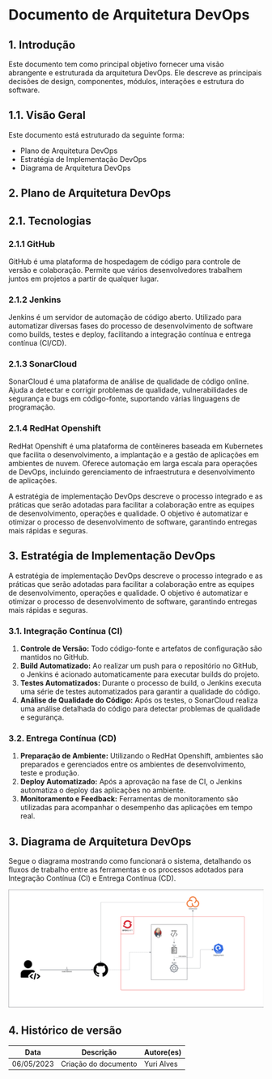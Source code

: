 # Documento de Arquitetura DevOps

## 1. Introdução
Este documento tem como principal objetivo fornecer uma visão abrangente e estruturada da arquitetura DevOps. Ele descreve as principais decisões de design, componentes, módulos, interações e estrutura do software.

## 1.1. Visão Geral
Este documento está estruturado da seguinte forma:
- Plano de Arquitetura DevOps
- Estratégia de Implementação DevOps
- Diagrama de Arquitetura DevOps


## 2. Plano de Arquitetura DevOps

## 2.1. Tecnologias
### 2.1.1 GitHub
GitHub é uma plataforma de hospedagem de código para controle de versão e colaboração. Permite que vários desenvolvedores trabalhem juntos em projetos a partir de qualquer lugar.

### 2.1.2 Jenkins
Jenkins é um servidor de automação de código aberto. Utilizado para automatizar diversas fases do processo de desenvolvimento de software como builds, testes e deploy, facilitando a integração contínua e entrega contínua (CI/CD).

### 2.1.3 SonarCloud
SonarCloud é uma plataforma de análise de qualidade de código online. Ajuda a detectar e corrigir problemas de qualidade, vulnerabilidades de segurança e bugs em código-fonte, suportando várias linguagens de programação.

### 2.1.4 RedHat Openshift
RedHat Openshift é uma plataforma de contêineres baseada em Kubernetes que facilita o desenvolvimento, a implantação e a gestão de aplicações em ambientes de nuvem. Oferece automação em larga escala para operações de DevOps, incluindo gerenciamento de infraestrutura e desenvolvimento de aplicações.


A estratégia de implementação DevOps descreve o processo integrado e as práticas que serão adotadas para facilitar a colaboração entre as equipes de desenvolvimento, operações e qualidade. O objetivo é automatizar e otimizar o processo de desenvolvimento de software, garantindo entregas mais rápidas e seguras.

## 3. Estratégia de Implementação DevOps

A estratégia de implementação DevOps descreve o processo integrado e as práticas que serão adotadas para facilitar a colaboração entre as equipes de desenvolvimento, operações e qualidade. O objetivo é automatizar e otimizar o processo de desenvolvimento de software, garantindo entregas mais rápidas e seguras.

### 3.1. Integração Contínua (CI)

1. **Controle de Versão:** Todo código-fonte e artefatos de configuração são mantidos no GitHub.
2. **Build Automatizado:** Ao realizar um push para o repositório no GitHub, o Jenkins é acionado automaticamente para executar builds do projeto.
3. **Testes Automatizados:** Durante o processo de build, o Jenkins executa uma série de testes automatizados para garantir a qualidade do código.
4. **Análise de Qualidade do Código:** Após os testes, o SonarCloud realiza uma análise detalhada do código para detectar problemas de qualidade e segurança.

### 3.2. Entrega Contínua (CD)

1. **Preparação de Ambiente:** Utilizando o RedHat Openshift, ambientes são preparados e gerenciados  entre os ambientes de desenvolvimento, teste e produção.
2. **Deploy Automatizado:** Após a aprovação na fase de CI, o Jenkins automatiza o deploy das aplicações no ambiente.
3. **Monitoramento e Feedback:** Ferramentas de monitoramento são utilizadas para acompanhar o desempenho das aplicações em tempo real. 


## 3. Diagrama de Arquitetura DevOps

Segue o diagrama mostrando como funcionará o sistema, detalhando os fluxos de trabalho entre as ferramentas e os processos adotados para Integração Contínua (CI) e Entrega Contínua (CD).

![Diagrama de Arquitetura DevOps](../assets/architecture/diagrama_devops.png)



## 4. Histórico de versão

|**Data**|**Descrição**|**Autore(es)**|
|--------|-------------|--------------|
| 06/05/2023 | Criação do documento | Yuri Alves |
